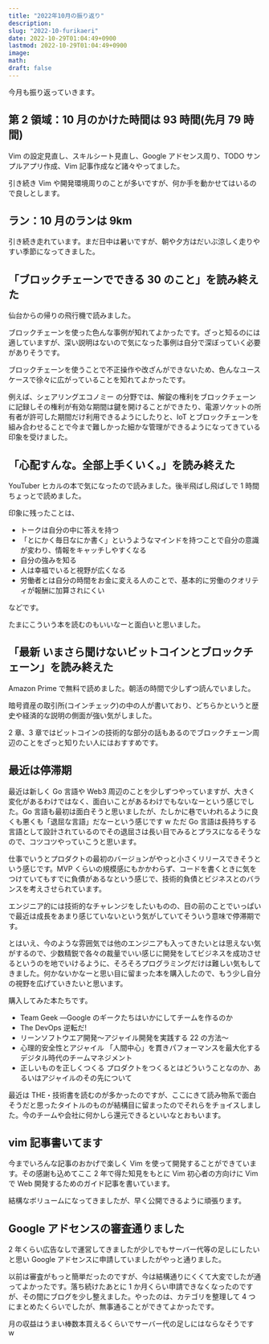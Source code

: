```yaml
---
title: "2022年10月の振り返り"
description:
slug: "2022-10-furikaeri"
date: 2022-10-29T01:04:49+0900
lastmod: 2022-10-29T01:04:49+0900
image:
math:
draft: false
---
```


今月も振り返っていきます。

## 第 2 領域：10 月のかけた時間は 93 時間(先月 79 時間)

Vim の設定見直し、スキルシート見直し、Google アドセンス周り、TODO サンプルアプリ作成、Vim 記事作成など諸々やってました。

引き続き Vim や開発環境周りのことが多いですが、何か手を動かせてはいるので良しとします。

## ラン：10 月のランは 9km

引き続き走れています。まだ日中は暑いですが、朝や夕方はだいぶ涼しく走りやすい季節になってきました。

## 「ブロックチェーンでできる 30 のこと」を読み終えた

仙台からの帰りの飛行機で読みました。

ブロックチェーンを使った色んな事例が知れてよかったです。ざっと知るのには適していますが、深い説明はないので気になった事例は自分で深ぼっていく必要がありそうです。

ブロックチェーンを使うことで不正操作や改ざんができないため、色んなユースケースで徐々に広がっていることを知れてよかったです。

例えば、シェアリングエコノミー の分野では、解錠の権利をブロックチェーンに記録しその権利が有効な期間は鍵を開けることができたり、電源ソケットの所有者が許可した期間だけ利用できるようにしたりと、IoT とブロックチェーンを組み合わせることで今まで難しかった細かな管理ができるようになってきている印象を受けました。

## 「心配すんな。全部上手くいく。」を読み終えた

YouTuber ヒカルの本で気になったので読みました。後半飛ばし飛ばしで 1 時間ちょっとで読めました。

印象に残ったことは、

- トークは自分の中に答えを持つ
- 「とにかく毎日なにか書く」というようなマインドを持つことで自分の意識が変わり、情報をキャッチしやすくなる
- 自分の強みを知る
- 人は幸福でいると視野が広くなる
- 労働者とは自分の時間をお金に変える人のことで、基本的に労働のクオリティが報酬に加算されにくい

などです。

たまにこういう本を読むのもいいなーと面白いと思いました。

## 「最新 いまさら聞けないビットコインとブロックチェーン」を読み終えた

Amazon Prime で無料で読めました。朝活の時間で少しずつ読んでいました。

暗号資産の取引所(コインチェック)の中の人が書いており、どちらかというと歴史や経済的な説明の側面が強い気がしました。

2 章、3 章ではビットコインの技術的な部分の話もあるのでブロックチェーン周辺のことをざっと知りたい人にはおすすめです。

## 最近は停滞期

最近は新しく Go 言語や Web3 周辺のことを少しずつやっていますが、大きく変化があるわけではなく、面白いことがあるわけでもないなーという感じでした。Go 言語も最初は面白そうと思いましたが、たしかに巷でいわれるように良くも悪くも「退屈な言語」だなーという感じです w ただ Go 言語は長持ちする言語として設計されているのでその退屈さは長い目でみるとプラスになるそうなので、コツコツやっていこうと思います。

仕事でいうとプロダクトの最初のバージョンがやっと小さくリリースできそうという感じです。MVP くらいの規模感にもかかわらず、コードを書くときに気をつけていてもすでに負債があるなという感じで、技術的負債とビジネスとのバランスを考えさせられています。

エンジニア的には技術的なチャレンジをしたいものの、目の前のことでいっぱいで最近は成長をあまり感じていないという気がしていてそういう意味で停滞期です。

とはいえ、今のような雰囲気では他のエンジニアも入ってきたいとは思えない気がするので、少数精鋭で各々の裁量でいい感じに開発をしてビジネスを成功させるというのを地でいけるように、そろそろプログラミングだけは難しい気もしてきました。何かないかなーと思い目に留まった本を購入したので、もう少し自分の視野を広げていきたいと思います。

購入してみた本たちです。

- Team Geek ―Google のギークたちはいかにしてチームを作るのか
- The DevOps 逆転だ!
- リーンソフトウエア開発～アジャイル開発を実践する 22 の方法～
- 心理的安全性とアジャイル 「人間中心」を貫きパフォーマンスを最大化するデジタル時代のチームマネジメント
- 正しいものを正しくつくる プロダクトをつくるとはどういうことなのか、あるいはアジャイルのその先について

最近は THE・技術書を読むのが多かったのですが、ここにきて読み物系で面白そうだと思ったタイトルのものが結構目に留まったのでそれらをチョイスしました。今のチームや会社に何かしら還元できるといいなとおもいます。

## vim 記事書いてます

今までいろんな記事のおかげで楽しく Vim を使って開発することができています。その感謝も込めてここ 2 年で得た知見をもとに Vim 初心者の方向けに Vim で Web 開発するためのガイド記事を書いています。

結構なボリュームになってきましたが、早く公開できるように頑張ります。

## Google アドセンスの審査通りました

2 年くらい広告なしで運営してきましたが少しでもサーバー代等の足しにしたいと思い Google アドセンスに申請していましたがやっと通りました。

以前は審査がもっと簡単だったのですが、今は結構通りにくくて大変でしたが通ってよかったです。落ち続けたあとに 1 か月くらい申請できなくなったのですが、その間にブログを少し整えました。やったのは、カテゴリを整理して 4 つにまとめたくらいでしたが、無事通ることができてよかったです。

月の収益はうまい棒数本買えるくらいでサーバー代の足しにはならなそうです w
